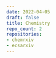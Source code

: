 ```yaml
---
date: 2022-04-05
draft: false
title: Chemistry
repo_count: 2
repositories:
- chemrxiv
- ecsarxiv
---
```



